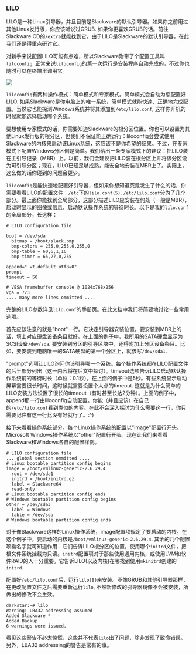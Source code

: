 ### LILO

LILO是一种Linux引导器，并且目前是Slackware的默认引导器。如果你之前用过其他Linux发行版，你应该听说过GRUB. 如果你更喜欢GRUB的话。前往Slackware CD的`/extra`就能找到它。由于LILO是Slackware的默认引导器，在此我们还是得重点研讨它。

对新手来说配置LILO可能有点难，所以Slackware附带了个配置工具叫`liloconfig`. 正常来说`liloconfig`的第一次运行是安装程序自动完成的，不过你也随时可以在终端里调用它。

![ ](http://slackbook.org/beta/png/setup-lilo.png)

`liloconfig`有两种操作模式：简单模式和专家模式。简单模式会自动为您配置好LILO. 如果Slackware是你电脑上的唯一系统，简单模式就能快速、正确地完成配置。当然它也能探测Windows系统并将其添加到`/etc/lilo.conf`, 这样你开机的时候就能选择启动哪个系统。

要想使用专家模式的话，你需要知道Slackware的根分区位置。你也可以设置为其他Linux发行版的根分区，但我们不保证能正确运行：liloconfig会尝试使用Slackware的内核来启动该Linux系统，这应该不是你希望的结果。不过，在专家模式下配置Windows分区倒是简单。我们给出一条专家模式下的建议：把LILO装在主引导记录（MBR）上。以前，我们会建议把LILO装在根分区上并将该分区设为可引导分区；现在，LILO已经足够成熟，能安全地安装在MBR上了。实际上，这么做的话你碰到的问题会更少。

`liloconfig`是能快速地配置好引导器，但如果你想知道究竟发生了什么的话，你需要看看LILO的配置文件：`/etc`下的`lilo.conf(5)`. `/etc/lilo.conf`分为了几个部分。最上面你能找到全局部分，这部分描述LILO应安装在何处（一般是MBR），启动时显示的图像或信息，启动默认操作系统的等待时长。以下是我的`lilo.conf`的全局部分，长这样：

```
# LILO configuration file

boot = /dev/sda
  bitmap = /boot/slack.bmp
  bmp-colors = 255,0,255,0,255,0
  bmp-table = 60,6,1,16
  bmp-timer = 65,27,0,255

append=" vt.default_utf8=0"
prompt
timeout = 50

# VESA framebuffer console @ 1024x768x256
vga = 773
.... many more lines ommitted ....
```

完整的LILO参数详见`lilo.conf`的手册页。在此文档中我们将简要地讨论一些常用选项。

首先应该注意的就是"boot"一行。它决定引导器安装位置。要安装到MBR上的话，填上对应硬盘设备条目就好。在上面的例子中，我所用的SATA硬盘显示为SCSI设备`/dev/sda`. 要安装到分区的引导区块中，还得附加上分区设备条目。比如，要安装到电脑唯一的SATA硬盘的第一个分区上，就该写`/dev/sda1`.

"prompt"选项让LILO询问你该引导哪一个系统。每个操作系统都在LILO配置文件的后半部分列出（这一内容将在后文中探讨）。timeout选项告诉LILO启动默认操作系统前的等待时长（单位：0.1秒）。在上面的例子中是5秒。有些系统显示启动屏幕需要很长时间，这时候就需要设置个大点的timeout. 这就是为什么简单的LILO安装方法设置了很长的timeout（有时甚至长达2分钟）。上面的例子中，append那一行由liloconfig自动配置。你能（并且应该）在自己的`/etc/lilo.conf`看到类似的内容。在此不会深入探讨为什么需要这一行，你只需要记住有这一行比没有好就行了。:^)

接下来看看操作系统部分。每个Linux操作系统的配置以"image"配置行开头。Microsoft Windows操作系统以"other"配置行开头。现在让我们来看看Slackware和Windows各自的配置样例。

```
# LILO configuration file
... global section ommitted ....
# Linux bootable partition config begins
image = /boot/vmlinuz-generic-2.6.29.4
  root = /dev/sda1
  initrd = /boot/initrd.gz
  label = Slackware64
  read-only
# Linux bootable partition config ends
# Windows bootable partition config begins
other = /dev/sda3
  label = Windows
  table = /dev/sda
# Windows bootable partition config ends
```

对于像Slackware这样的Linux操作系统，image配置项规定了要启动的内核。在这个例子中，要启动的内核是`/boot/vmlinuz-generic-2.6.29.4`. 其余的几个配置项看名字就可知道作用：它们告诉LILO根分区的位置，使用哪个`initrd`文件，把根文件系统挂载为只读。`initrd`配置项对于那些使用通用内核，或使用LVM和软件RAID的人十分重要。它告诉LILO(以及内核)在哪找到使用`mkinitrd`创建的`initrd`.

配置好`/etc/lilo.conf`后，运行`lilo(8)`来安装。不像GRUB和其他引导器那样，在更改配置文件之后需要重新运行`lilo`, 不然新修改的引导器镜像不会被安装，所做出的修改不会生效。

```
darkstar:~# lilo
Warning: LBA32 addressing assumed
Added Slackware *
Added Backup
6 warnings were issued.
```

看见这些警告不必太惊慌，这些并不代表`lilo`出了问题，除非发现了致命错误。另外，LBA32 addressing的警告是常有的事。


